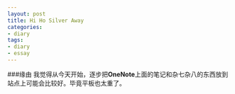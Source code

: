 ```yaml
---
layout: post
title: Hi Ho Silver Away
categories:
- diary
tags:
- diary
- essay
---
```


###缘由
我觉得从今天开始，逐步把**OneNote**上面的笔记和杂七杂八的东西放到站点上可能会比较好。毕竟平板也太重了。